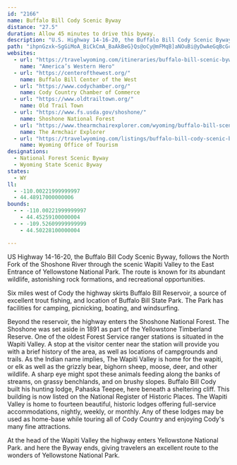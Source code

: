 ```yaml
---
id: "2166"
name: Buffalo Bill Cody Scenic Byway
distance: "27.5"
duration: Allow 45 minutes to drive this byway.
description: "U.S. Highway 14-16-20, the Buffalo Bill Cody Scenic Byway, follows the North Fork of the Shoshone River through the Wapiti Valley to the East Entrance of Yellowstone. It is known for its abundant wildlife, astonishing rock formations, and recreation."
path: "ihpnGzxk~SgGiMoA_BiCkCmA_BaAkBeG}Qs@oCy@mFMqB]aNOuBi@yDwAeGqBcGc@yBe@uHs@yEcCuKqLgm@_Qcz@_@uDQwEAoER_G^sDv@sEfAyDlA}ChFsL|AeCbGmGx@iA~@qBb@_BxCiOnLeg@~@{Ex@cId@_Ll@yGvG{g@z@mE|@sCtBgGhByGfBsDdAuApAkAvGsDhBgBz@aBv@iBh@{B`AoGf@kEd@_ClAaEnAkCvB{CpRcUfByC~AgDrBaHx@sETgBb@_Gn@aQf@oCv@gCp@qApAeBxAaAhAk@zAUtGEpANrHvBhADvBQj@SvB_Bh@y@dAaCXqATgD?yA[aDuGcU_BmJe@kFSiHBkFJiERsCZgCr@yDnBgHzEoMt@mCh@_DX_Ej@_Fn@{CvCgKzC}IhCaFdEyFdFqHbDuD`Aq@pDcBtK}AbC{@vBkCdAsBn@qDNoCEmFWaLRaTEcGmAwZ?yBBgDx@cMd@cDh@oClB_G~@oB~AeCvBmCxAsAdAs@bCo@xDg@bBw@vAaB~@uBz@wCLuBAyDm@{D}AcE_EcIgAmCeAsBu@_Cc@{Bc@cFBiEJ}Ah@cEhB_Kb@mDHeDNoM^aI~B__@r@gFhA_Gl@kKF{K_@{Ge@}Ec@cCe@cCwCwK_@sDEmBHmDxAyNT_BnBoI`AgFZsDb@eI?gDWcJq@yGo@gE}AiG}B}FcLcSqFkLaB_Ei@eBkBcIe@}ECm@?aCXuMN_D`@{ClAyDd@_AzL_NrBuDfAgCt@_CfBgJ~@sDlCmId@}Bn@eFBsBImCI}@o@cE{@yCqBaFeAsBqDeFmBqByDcCsAk@oCeAyCe@mCMmE{AcC}BiBgCy@yB}@sDe@gE?yFh@uF`AkDzAaDxAeBrEuDlF{DbBeBx@cA~@aBlByEtAuGl@gEn@{HHeD?eFScE]wD_CeQo@eFe@yF}@iHs@kDe@iBoAeCoA_B{AsAqAeAuIaEiAs@eAy@mAwAy@aA{@{A}@wBeAgEoBiNwAyFwCeGoCwDmBeDiBwDiA}Cu@yCi@kDc@cFImDAwBN{En@gFx@mEpA}DpIsPnBkGt@sD^sCNyAToHSmMHmFTuE|BmQToFV{NbDw\\h@{HJeG?iIk@sJs@uFmHk_@yKae@e@sDQqD?_ALuGXcFE}E_@mDgA{E{@eD_@sBMeBEmFJkLAwB_@gIEsENoBt@_Er@oBnDmG|ByE`AkE\\uCxBaXfHes@vAoRhC{Zx@qFlA}ErAmHj@{Gp@wK@_AIsBk@eEaAmE{BiG}AyD_ByFWsAe@qF_Doj@SgI@_DLgCr@gHt@eDbFkOfAgEx@eFh@aGZeGfBsUv@wEvBqJd@qD`@oH^oU?mEc@sCoAgE_@_DSuFYcR?qCBgBVyE`AuIhAaJXsGQgEc@uDaCgKYyASyB?gB\\{J?iDsAo_@BcEZiEp@kEdAuFZmDDaCU}Do@cE"
websites:
  - url: "https://travelwyoming.com/itineraries/buffalo-bill-scenic-byway/"
    name: "America’s Western Hero"
  - url: "https://centerofthewest.org/"
    name: Buffalo Bill Center of the West
  - url: "https://www.codychamber.org/"
    name: Cody Country Chamber of Commerce
  - url: "https://www.oldtrailtown.org/"
    name: Old Trail Town
  - url: "https://www.fs.usda.gov/shoshone/"
    name: Shoshone National Forest
  - url: "https://www.thearmchairexplorer.com/wyoming/buffalo-bill-scenic-byway.php"
    name: The Armchair Explorer
  - url: "https://travelwyoming.com/listings/buffalo-bill-cody-scenic-byway/"
    name: Wyoming Office of Tourism
designations:
  - National Forest Scenic Byway
  - Wyoming State Scenic Byway
states:
  - WY
ll:
  - -110.00221999999997
  - 44.48917000000006
bounds:
  - - -110.00221999999997
    - 44.45259100000004
  - - -109.52609999999999
    - 44.50228100000004

---
```


<p>US Highway 14-16-20, the Buffalo Bill Cody Scenic Byway, follows
the North Fork of the Shoshone River through the scenic Wapiti
Valley to the East Entrance of Yellowstone National Park. The route
is known for its abundant wildlife, astonishing rock formations,
and recreational opportunities.</p>
<p>Six miles west of Cody the highway skirts Buffalo Bill
Reservoir, a source of excellent trout fishing, and location of
Buffalo Bill State Park. The Park has facilities for camping,
picnicking, boating, and windsurfing.</p>
<p>Beyond the reservoir, the highway enters the Shoshone National
Forest. The Shoshone was set aside in 1891 as part of the
Yellowstone Timberland Reserve. One of the oldest Forest Service
ranger stations is situated in the Wapiti Valley. A stop at the
visitor center near the station will provide you with a brief
history of the area, as well as locations of campgrounds and
trails. As the Indian name implies, The Wapiti Valley is home for
the wapiti, or elk as well as the grizzly bear, bighorn sheep,
moose, deer, and other wildlife. A sharp eye might spot these
animals feeding along the banks of streams, on grassy benchlands,
and on brushy slopes. Buffalo Bill Cody built his hunting lodge,
Pahaska Teepee, here beneath a sheltering cliff. This building is
now listed on the National Register of Historic Places. The Wapiti
Valley is home to fourteen beautiful, historic lodges offering
full-service accommodations, nightly, weekly, or monthly. Any of
these lodges may be used as home-base while touring all of Cody
Country and enjoying Cody's many fine attractions.</p>
<p>At the head of the Wapiti Valley the highway enters Yellowstone
National Park. and here the Byway ends, giving travelers an
excellent route to the wonders of Yellowstone National Park.</p>
